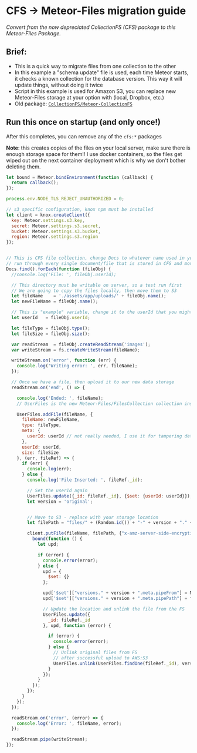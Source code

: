 # CFS -> Meteor-Files migration guide

*Convert from the now depreciated CollectionFS (CFS) package to this Meteor-Files Package.*

## Brief:

- This is a quick way to migrate files from one collection to the other
- In this example a "schema update" file is used, each time Meteor starts, it checks a known collection for the database version. This way it will update things, without doing it twice
- Script in this example is used for Amazon S3, you can replace new Meteor-Files storage at your option with (local, Dropbox, etc.)
- Old package: [`CollectionFS/Meteor-CollectionFS`](https://github.com/CollectionFS/Meteor-CollectionFS)

## Run this once on startup (__and only once!__)

After this completes, you can remove any of the `cfs:*` packages

__Note__: this creates copies of the files on your local server, make sure there is enough storage space for them!!
I use docker containers, so the files get wiped out on the next container deployment which is why we don't bother deleting them.

```js
let bound = Meteor.bindEnvironment(function (callback) {
  return callback();
});

process.env.NODE_TLS_REJECT_UNAUTHORIZED = 0;

// s3 specific configuration, knox npm must be installed
let client = knox.createClient({
  key: Meteor.settings.s3.key,
  secret: Meteor.settings.s3.secret,
  bucket: Meteor.settings.s3.bucket,
  region: Meteor.settings.s3.region
});


// This is CFS file collection, change Docs to whatever name used in your code - Images, etc.
// run through every single document/file that is stored in CFS and move one by one to Meteor-Files.
Docs.find().forEach(function (fileObj) {
  //console.log('File: ', fileObj.userId);

  // This directory must be writable on server, so a test run first
  // We are going to copy the files locally, then move them to S3
  let fileName    = './assets/app/uploads/' + fileObj.name();
  let newFileName = fileObj.name();

  // This is "example" variable, change it to the userId that you might be using.
  let userId   = fileObj.userId;

  let fileType = fileObj.type();
  let fileSize = fileObj.size();

  var readStream  = fileObj.createReadStream('images');
  var writeStream = fs.createWriteStream(fileName);

  writeStream.on('error', function (err) {
    console.log('Writing error: ', err, fileName);
  });

  // Once we have a file, then upload it to our new data storage
  readStream.on('end', () => {

    console.log('Ended: ', fileName);
    // UserFiles is the new Meteor-Files/FilesCollection collection instance

    UserFiles.addFile(fileName, {
      fileName: newFileName,
      type: fileType,
      meta: {
        userId: userId // not really needed, I use it for tampering detection
      },
      userId: userId,
      size: fileSize
    }, (err, fileRef) => {
      if (err) {
        console.log(err);
      } else {
        console.log('File Inserted: ', fileRef._id);

        // Set the userId again
        UserFiles.update({_id: fileRef._id}, {$set: {userId: userId}});
        let version = 'original';


        // Move to S3 - replace with your storage location
        let filePath = "files/" + (Random.id()) + "-" + version + "." + fileRef.extension;

        client.putFile(fileName, filePath, {"x-amz-server-side-encryption": "AES256"}, function (error, res) {
          bound(function () {
            let upd;

            if (error) {
              console.error(error);
            } else {
              upd = {
                $set: {}
              };

              upd['$set']["versions." + version + ".meta.pipeFrom"] = Meteor.settings.s3.cfdomain + '/' + filePath;
              upd['$set']["versions." + version + ".meta.pipePath"] = filePath;

              // Update the location and unlink the file from the FS
              UserFiles.update({
                _id: fileRef._id
              }, upd, function (error) {

                if (error) {
                  console.error(error);
                } else {
                  // Unlink original files from FS
                  // after successful upload to AWS:S3
                  UserFiles.unlink(UserFiles.findOne(fileRef._id), version);
                }
              });
            }
          });
        });
      }
    });
  });

  readStream.on('error', (error) => {
    console.log('Error: ', fileName, error);
  });

  readStream.pipe(writeStream);
});
```
